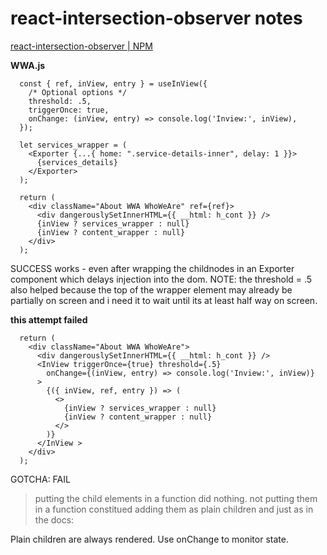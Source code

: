 # react-intersection-observer notes

[react-intersection-observer | NPM](https://www.npmjs.com/package/react-intersection-observer)   

**WWA.js**
```
  const { ref, inView, entry } = useInView({
    /* Optional options */
    threshold: .5,
    triggerOnce: true,
    onChange: (inView, entry) => console.log('Inview:', inView),
  });

  let services_wrapper = (
    <Exporter {...{ home: ".service-details-inner", delay: 1 }}>
      {services_details}
    </Exporter>
  );

  return (
    <div className="About WWA WhoWeAre" ref={ref}>
      <div dangerouslySetInnerHTML={{ __html: h_cont }} />
      {inView ? services_wrapper : null}
      {inView ? content_wrapper : null}
    </div>
  );
```
SUCCESS works - even after wrapping the childnodes in an Exporter component which delays injection into the dom.
NOTE: the threshold = .5 also helped because the top of the wrapper element may already be partially on screen and i need it to wait until its at least half way on screen.

**this attempt failed**   

```
  return (
    <div className="About WWA WhoWeAre">
      <div dangerouslySetInnerHTML={{ __html: h_cont }} />
      <InView triggerOnce={true} threshold={.5}
        onChange={(inView, entry) => console.log('Inview:', inView)}
      >
        {({ inView, ref, entry }) => (
          <>
            {inView ? services_wrapper : null}
            {inView ? content_wrapper : null}
          </>
        )}
      </InView >
    </div>
  );
```
GOTCHA: FAIL
> putting the child elements in a function did nothing. not putting them in a function constitued adding them as plain children and just as in the docs:

Plain children are always rendered. Use onChange to monitor state.


